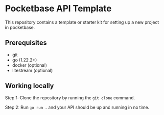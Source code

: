 # Pocketbase API Template

This repository contains a template or starter kit for setting up a new project in pocketbase. 

## Prerequisites

- git
- go (1.22.2+)
- docker (optional)
- litestream (optional)

## Working locally

Step 1: Clone the repository by running the `git clone` command.

Step 2: Run `go run .` and your API should be up and running in no time.
